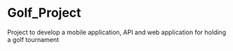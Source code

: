 # Golf_Project
Project to develop a mobile application, API and web application for holding a golf tournament
